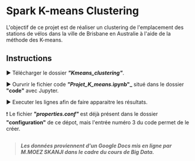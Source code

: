 # Spark K-means Clustering

L'objectif de ce projet est de réaliser un clustering de l'emplacement des stations de vélos dans la ville de Brisbane en Australie à l'aide de la méthode des K-means.

## Instructions

:arrow_forward: Télécharger le dossier **_"Kmeans_clustering"_**.

:arrow_forward: Ourvrir le fichier code **_"Projet_K_means_.ipynb"_** situé dans le dossier **"code"** avec Jupyter.

:arrow_forward: Executer les lignes afin de faire apparaitre les résultats.

:heavy_exclamation_mark: Le fichier **_"properties.conf"_** est déjà présent dans le dossier **"configuration"** de ce dépot, mais l'entrée numéro 3 du code permet de le créer.  
  
    
    
## 
  
    
    
> **_Les données proviennent d'un Google Docs mis en ligne par M.MOEZ SKANJI dans le cadre du cours de Big Data._**
 
